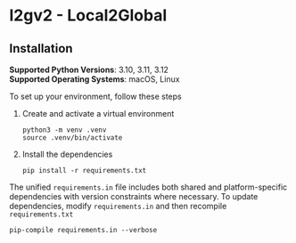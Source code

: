 # l2gv2 - Local2Global

## Installation

**Supported Python Versions**: 3.10, 3.11, 3.12  
**Supported Operating Systems**: macOS, Linux  

To set up your environment, follow these steps

1. Create and activate a virtual environment
   ```shell
   python3 -m venv .venv
   source .venv/bin/activate
2. Install the dependencies

    ```shell
    pip install -r requirements.txt
The unified `requirements.in` file includes both shared and platform-specific dependencies with version constraints where necessary. To update dependencies, modify `requirements.in` and then recompile `requirements.txt`

```shell
pip-compile requirements.in --verbose
